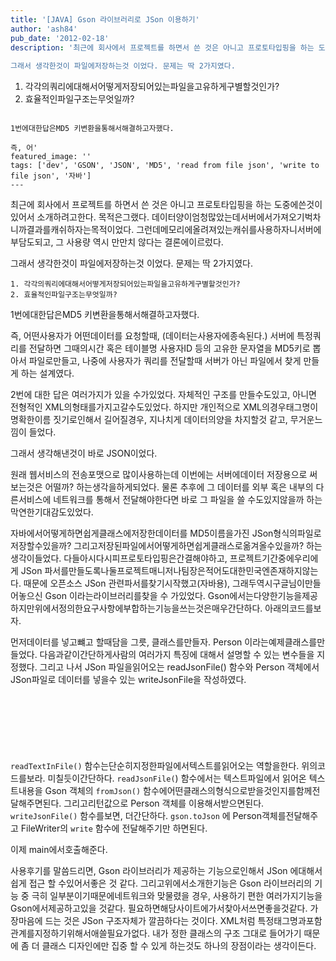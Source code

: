 ```yaml
---
title: '[JAVA] Gson 라이브러리로 JSon 이용하기'
author: 'ash84'
pub_date: '2012-02-18'
description: '최근에 회사에서 프로젝트를 하면서 쓴 것은 아니고 프로토타입핑을 하는 도중에쓴것이 있어서 소개하려고한다. 목적은그랬다. 데이터양이엄청많았는데서버에서가져오기벅차니까결과를캐쉬하자는목적이었다. 그런데메모리에올려져있는캐쉬를사용하자니서버에부담도되고, 그 사용량 역시 만만치 않다는 결론에이르렀다. 
 
그래서 생각한것이 파일에저장하는것 이었다. 문제는 딱 2가지였다. 

```
1. 각각의쿼리에대해서어떻게저장되어있는파일을고유하게구별할것인가?
2. 효율적인파일구조는무엇일까? 
```

1번에대한답은MD5 키변환을통해서해결하고자했다. 

즉, 어'
featured_image: ''
tags: ['dev', 'GSON', 'JSON', 'MD5', 'read from file json', 'write to file json', '자바']
---
```


최근에 회사에서 프로젝트를 하면서 쓴 것은 아니고 프로토타입핑을 하는 도중에쓴것이 있어서 소개하려고한다. 목적은그랬다. 데이터양이엄청많았는데서버에서가져오기벅차니까결과를캐쉬하자는목적이었다. 그런데메모리에올려져있는캐쉬를사용하자니서버에부담도되고, 그 사용량 역시 만만치 않다는 결론에이르렀다. 
 
그래서 생각한것이 파일에저장하는것 이었다. 문제는 딱 2가지였다. 

```
1. 각각의쿼리에대해서어떻게저장되어있는파일을고유하게구별할것인가?
2. 효율적인파일구조는무엇일까? 
```

1번에대한답은MD5 키변환을통해서해결하고자했다. 

즉, 어떤사용자가 어떤데이터를 요청할때, (데이터는사용자에종속된다.) 서버에 특정쿼리를 전달하면 그때의시간 혹은 테이블명 사용자ID 등의 고유한 문자열을 MD5키로 뽑아서 파일로만들고, 나중에 사용자가 쿼리를 전달할때 서버가 아닌 파일에서 찾게 만들게 하는 설계였다. 

2번에 대한 답은 여러가지가 있을 수가있었다. 자체적인 구조를 만들수도있고, 아니면 전형적인 XML의형태를가지고갈수도있었다. 하지만 개인적으로 XML의경우태그명이 명확한이름 짓기로인해서 길어질경우, 지나치게 데이터의양을 차지할것 같고, 무거운느낌이 들었다. 

그래서 생각해낸것이 바로 JSON이었다. 

원래 웹서비스의 전송포맷으로 많이사용하는데 이번에는 서버에데이터 저장용으로 써보는것은 어떨까? 하는생각을하게되었다. 물론 추후에 그 데이터를 외부 혹은 내부의 다른서비스에 네트워크를 통해서 전달해야한다면 바로 그 파일을 쓸 수도있지않을까 하는막연한기대감도있었다. 

자바에서어떻게하면쉽게클래스에저장한데이터를 MD5이름을가진 JSon형식의파일로저장할수있을까? 그리고저장된파일에서어떻게하면쉽게클래스로옮겨올수있을까? 하는생각이들었다. 다들아시다시피프로토타입핑은간결해야하고, 프로젝트기간중에우리에게 JSon 파서를만들도록나둘프로젝트매니저나팀장은적어도대한민국엔존재하지않는다. 
때문에 오픈소스 JSon 관련파서를찾기시작했고(자바용), 그래두역시구글님이만들어놓으신 Gson 이라는라이브러리를찾을 수 가있었다. Gson에서는다양한기능을제공하지만위에서정의한요구사항에부합하는기능을쓰는것은매우간단하다. 아래의코드를보자. 


<script src="https://gist.github.com/AhnSeongHyun/3262791.js"></script>


먼저데이터를 넣고뺴고 할때담을 그릇, 클래스를만들자. Person 이라는예제클래스를만들었다. 다음과같이간단하게사람의 여러가지 특징에 대해서 설명할 수 있는 변수들을 지정했다. 그리고 나서 JSon 파일을읽어오는 readJsonFile() 함수와 Person 객체에서 JSon파일로 데이터를 넣을수 있는 writeJsonFile을 작성하였다. 

<script src="https://gist.github.com/AhnSeongHyun/3262797.js"></script>

<script async src="//pagead2.googlesyndication.com/pagead/js/adsbygoogle.js"></script>
<!-- 페이지내_긴_배너 -->
<ins class="adsbygoogle"
     style="display:inline-block;width:728px;height:90px"
     data-ad-client="ca-pub-8699046198561974"
     data-ad-slot="5480877276"></ins>
<script>
(adsbygoogle = window.adsbygoogle || []).push({});
</script>

`readTextInFile()` 함수는단순히지정한파일에서텍스트를읽어오는 역할을한다. 위의코드를보라. 미칠듯이간단하다. `readJsonFile(`) 함수에서는 텍스트파일에서 읽어온 텍스트내용을 Gson 객체의 `fromJson()` 함수에어떤클래스의형식으로받을것인지를함께전달해주면된다. 그리고리턴값으로 Person 객체를 이용해서받으면된다. `writeJsonFile()` 함수를보면, 더간단하다. `gson.toJson` 에 Person객체를전달해주고 FileWriter의 `write` 함수에 전달해주기만 하면된다. 

이제 main에서호출해준다. 

<script src="https://gist.github.com/AhnSeongHyun/3262798.js"></script>

 
사용후기를 말씀드리면, Gson 라이브러리가 제공하는 기능으로인해서 JSon 에대해서 쉽게 접근 할 수있어서좋은 것 같다. 그리고위에서소개한기능은 Gson 라이브러리의 기능 중 극히 일부분이기때문에네트워크와 맞물렸을 경우, 사용하기 편한 여러가지기능을 Gson에서제공하고있을 것같다. 필요하면해당사이트에가서찾아서쓰면좋을것같다. 가장마음에 드는 것은 JSon 구조자체가 깔끔하다는 것이다. XML처럼  특정태그명과포함관계를지정하기위해서애쓸필요가없다. 내가 정한 클래스의 구조 그대로 들어가기 때문에 좀 더 클래스 디자인에만 집중 할 수 있게 하는것도 하나의 장점이라는 생각이든다. 

